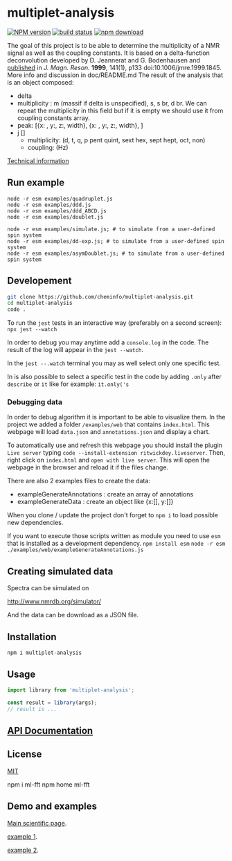 # multiplet-analysis

[![NPM version][npm-image]][npm-url]
[![build status][ci-image]][ci-url]
[![npm download][download-image]][download-url]

The goal of this project is to be able to determine the multiplicity of
a NMR signal as well as the coupling constants. It is based on a delta-function deconvolution
developed by D. Jeannerat and G. Bodenhausen
and [published](https://www.sciencedirect.com/science/article/abs/pii/S1090780799918451?via%3Dihub) in *J. Magn. Reson.* **1999**, 141(1), p133 doi:10.1006/jmre.1999.1845. 
More info and discussion in doc/README.md 
The result of the analysis that is an object composed:

- delta
- multiplicity : m (massif if delta is unspecified), s, s br, d br. We can repeat the multiplicity in this field but if it is empty we should use it from coupling constants array.
- peak: [{x: , y:, z:, width}, {x: , y:, z:, width}, ]
- j []
  - multiplicity: (d, t, q, p pent quint, sext hex, sept hept, oct, non)
  - coupling: (Hz)

[Technical information](docs/index.html)

## Run example

```
node -r esm examples/quadruplet.js
node -r esm examples/ddd.js
node -r esm examples/ddd_ABCD.js
node -r esm examples/doublet.js

node -r esm examples/simulate.js; # to simulate from a user-defined spin system
node -r esm examples/dd-exp.js; # to simulate from a user-defined spin system
node -r esm examples/asymDoublet.js; # to simulate from a user-defined spin system
```


## Developement

```bash
git clone https://github.com/cheminfo/multiplet-analysis.git
cd multiplet-analysis
code .
```

To run the `jest` tests in an interactive way (preferably on a second screen):
`npx jest --watch`

In order to debug you may anytime add a `console.log` in the code. The result of the log will appear in the `jest --watch`.

In the `jest --.watch` terminal you may as well select only one specific test.

In is also possible to select a specific test in the code by
adding `.only` after `describe` or `it` like for example: `it.only('s`

### Debugging data

In order to debug algorithm it is important to be able to visualize them. In the project we added a folder `/examples/web` that contains `index.html`.
This webpage will load `data.json` and `annotations.json` and display a chart.

To automatically use and refresh this webpage you should install the plugin `Live server` typing `code --install-extension ritwickdey.liveserver`. Then, right click on `index.html` and `open with live server`.
This will open the webpage in the browser and reload it if the files change.

There are also 2 examples files to create the data:

- exampleGenerateAnnotations : create an array of annotations
- exampleGenerateData : create an object like {x:[], y:[]}

When you clone / update the project don't forget to `npm i` to load possible new dependencies.

If you want to execute those scripts written as module you need to use `esm` that is installed as a development dependency.
`npm install esm`
`node -r esm ./examples/web/exampleGenerateAnnotations.js`

## Creating simulated data

Spectra can be simulated on

http://www.nmrdb.org/simulator/

And the data can be download as a JSON file.

## Installation

`npm i multiplet-analysis`

## Usage

```js
import library from 'multiplet-analysis';

const result = library(args);
// result is ...
```

## [API Documentation](https://cheminfo.github.io/multiplet-analysis/)

## License

[MIT](./LICENSE)

[npm-image]: https://img.shields.io/npm/v/multiplet-analysis.svg
[npm-url]: https://www.npmjs.com/package/multiplet-analysis
[ci-image]: https://github.com/cheminfo/multiplet-analysis/workflows/Node.js%20CI/badge.svg?branch=master
[ci-url]: https://github.com/cheminfo/multiplet-analysis/actions?query=workflow%3A%22Node.js+CI%22
[download-image]: https://img.shields.io/npm/dm/multiplet-analysis.svg
[download-url]: https://www.npmjs.com/package/multiplet-analysis

npm i ml-fft
npm home ml-fft

## Demo and examples

[Main scientific page](docs/main.md).

[example 1](docs/index3.html).

[example 2](docs/index2.html).
